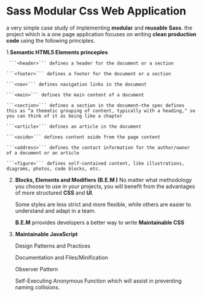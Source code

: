   # Sass Modular Css Web Application
  
  
  a very simple case study of implementing **modular** and **reusable**  **Sass**.
  the project which is a one page application focuses on writing **clean production code** using the following principles.

  
  1.**Semantic HTML5  Elements princeples**

     ```<header>``` defines a header for the document or a section

    ```<footer>``` defines a footer for the document or a section

    ```<nav>``` defines navigation links in the document

    ```<main>``` defines the main content of a document

    ```<section>``` defines a section in the document—the spec defines this as “a thematic grouping of content, typically with a heading," so you can think of it as being like a chapter

    ```<article>``` defines an article in the document

    ```<aside>``` defines content aside from the page content

    ```<address>``` defines the contact information for the author/owner of a document or an article

    ```<figure>``` defines self-contained content, like illustrations, diagrams, photos, code blocks, etc.




  2.  **Blocks, Elements and Modifiers (B.E.M )** 
      No matter what methodology you choose to use in your projects, you will benefit from the advantages of more structured **CSS** and **UI**.

      Some styles are less strict and more flexible, while others are easier to understand and adapt in a team.

        **B.E.M** prrovides developers a better way to write  **Maintainable CSS**

  3.   **Maintainable JavaScript**

       Design Patterns and Practices

       Documentation and Files/Minification

       Observer Pattern

       Self-Executing Anonymous Function  which will assist in preventing naming collisions.

  
